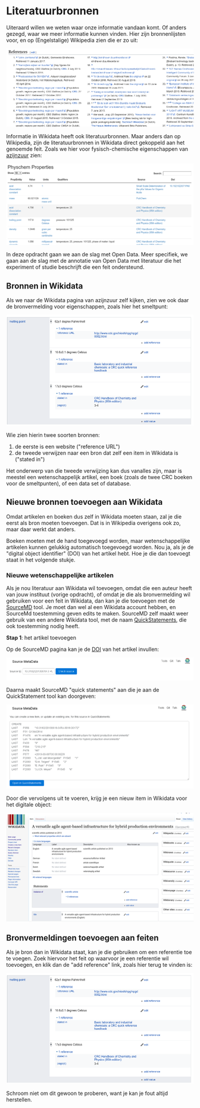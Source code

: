 Literatuurbronnen
=================

Uiteraard willen we weten waar onze informatie vandaan komt. Of anders gezegd, waar we meer informatie kunnen vinden.
Hier zijn bronnenlijsten voor, en op (Engelstalige) Wikipedia zien die er zo uit:

![Literatuurbronnen van een pagina van de Engelstalige Wikipedia](Screenshot_20180323_233620.png)

Informatie in Wikidata heeft ook literatuurbronnen. Maar anders dan op Wikipedia, zijn de literatuurbronnen
in Wikidata direct gekoppeld aan het genoemde feit. Zoals we hier voor fysisch-chemische eigenschappen
van [azijnzuur](https://tools.wmflabs.org/scholia/topic/Q47512) zien:

![Fysisch-chemische eigenschappen van azijnzuur met literatuurbronnen](Screenshot_20180323_234622.png)

In deze opdracht gaan we aan de slag met Open Data. Meer specifiek, we gaan aan de slag
met de annotatie van Open Data met literatuur die het experiment of studie beschrijft die
een feit ondersteund.

## Bronnen in Wikidata

Als we naar de Wikidata pagina van azijnzuur zelf kijken, zien we ook daar de bronvermelding
voor eigenschappen, zoals hier het smeltpunt:

![Bronvermeldingen van smeltpunten van azijnzuur](Screenshot_20180323_234947.png)

Wie zien hierin twee soorten bronnen:

1. de eerste is een website ("reference URL")
2. de tweede verwijzen naar een bron dat zelf een item in Wikidata is ("stated in")

Het onderwerp van die tweede verwijzing kan dus vanalles zijn, maar is meestel een
wetenschappelijk artikel, een boek (zoals de twee CRC boeken voor de smeltpunten),
of een data set of database.

## Nieuwe bronnen toevoegen aan Wikidata

Omdat artikelen en boeken dus zelf in Wikidata moeten staan, zal je die eerst als bron
moeten toevoegen. Dat is in Wikipedia overigens ook zo, maar daar werkt dat anders.

Boeken moeten met de hand toegevoegd worden, maar wetenschappelijke artikelen kunnen
gelukkig automatisch toegevoegd worden. Nou ja, als je de "digital object identifier" (DOI)
van het artikel hebt. Hoe je die dan toevoegt staat in het volgende stukje.

### Nieuwe wetenschappelijke artikelen

Als je nou literatuur aan Wikidata wil toevoegen, omdat die een auteur heeft van jouw instituut (vorige
opdracht), of omdat je die als bronvermelding wil gebruiken voor een feit in Wikidata, dan kan je die
toevoegen met de [SourceMD](https://tools.wmflabs.org/sourcemd/) tool. Je moet dan wel al een Wikidata
account hebben, en SourceMd toestemming geven edits te maken. SourceMD zelf maakt weer gebruik van een
andere Wikidata tool, met de naam [QuickStatements](https://tools.wmflabs.org/quickstatements/), die ook
toestemming nodig heeft.

**Stap 1**: het artikel toevoegen

Op de SourceMD pagina kan je de [DOI](https://en.wikipedia.org/wiki/Digital_object_identifier) van het artikel invullen:

![Having SourceMD search for a DOI](Screenshot_20171027_113801.png)

Daarna maakt SourceMD "quick statements" aan die je aan de QuickStatement tool kan doorgeven:

![QuickStatements generated by SourceMD for the given DOI](Screenshot_20171027_113750.png)

Door die vervolgens uit te voeren, krijg je een nieuw item in Wikidata voor het digitale object:

![Nieuwe item in Wikidata voor het net toegevoegde artikel](Screenshot_20180324_000925.png)

## Bronvermeldingen toevoegen aan feiten

Als je bron dan in Wikidata staat, kan je die gebruiken om een referentie toe te voegen.
Zoek hiervoor het feit op waarvoor je een referentie wil toevoegen, en klik dan de
"add reference" link, zoals hier terug te vinden is:

![Bronvermeldingen van smeltpunten van azijnzuur](Screenshot_20180323_234947.png)

Schroom niet om dit gewoon te proberen, want je kan je fout altijd herstellen.



